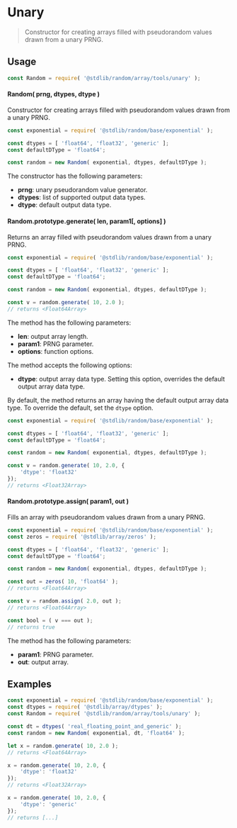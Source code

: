 <!--

@license Apache-2.0

Copyright (c) 2023 The Stdlib Authors.

Licensed under the Apache License, Version 2.0 (the "License");
you may not use this file except in compliance with the License.
You may obtain a copy of the License at

   http://www.apache.org/licenses/LICENSE-2.0

Unless required by applicable law or agreed to in writing, software
distributed under the License is distributed on an "AS IS" BASIS,
WITHOUT WARRANTIES OR CONDITIONS OF ANY KIND, either express or implied.
See the License for the specific language governing permissions and
limitations under the License.

-->

# Unary

> Constructor for creating arrays filled with pseudorandom values drawn from a unary PRNG.

<section class="usage">

## Usage

```javascript
const Random = require( '@stdlib/random/array/tools/unary' );
```

#### Random( prng, dtypes, dtype )

Constructor for creating arrays filled with pseudorandom values drawn from a unary PRNG.

```javascript
const exponential = require( '@stdlib/random/base/exponential' );

const dtypes = [ 'float64', 'float32', 'generic' ];
const defaultDType = 'float64';

const random = new Random( exponential, dtypes, defaultDType );
```

The constructor has the following parameters:

-   **prng**: unary pseudorandom value generator.
-   **dtypes**: list of supported output data types.
-   **dtype**: default output data type.

#### Random.prototype.generate( len, param1\[, options] )

Returns an array filled with pseudorandom values drawn from a unary PRNG.

```javascript
const exponential = require( '@stdlib/random/base/exponential' );

const dtypes = [ 'float64', 'float32', 'generic' ];
const defaultDType = 'float64';

const random = new Random( exponential, dtypes, defaultDType );

const v = random.generate( 10, 2.0 );
// returns <Float64Array>
```

The method has the following parameters:

-   **len**: output array length.
-   **param1**: PRNG parameter.
-   **options**: function options.

The method accepts the following options:

-   **dtype**: output array data type. Setting this option, overrides the default output array data type.

By default, the method returns an array having the default output array data type. To override the default, set the `dtype` option.

```javascript
const exponential = require( '@stdlib/random/base/exponential' );

const dtypes = [ 'float64', 'float32', 'generic' ];
const defaultDType = 'float64';

const random = new Random( exponential, dtypes, defaultDType );

const v = random.generate( 10, 2.0, {
    'dtype': 'float32'
});
// returns <Float32Array>
```

#### Random.prototype.assign( param1, out )

Fills an array with pseudorandom values drawn from a unary PRNG.

```javascript
const exponential = require( '@stdlib/random/base/exponential' );
const zeros = require( '@stdlib/array/zeros' );

const dtypes = [ 'float64', 'float32', 'generic' ];
const defaultDType = 'float64';

const random = new Random( exponential, dtypes, defaultDType );

const out = zeros( 10, 'float64' );
// returns <Float64Array>

const v = random.assign( 2.0, out );
// returns <Float64Array>

const bool = ( v === out );
// returns true
```

The method has the following parameters:

-   **param1**: PRNG parameter.
-   **out**: output array.

</section>

<!-- /.usage -->

<section class="notes">

</section>

<!-- /.notes -->

<section class="examples">

## Examples

<!-- eslint no-undef: "error" -->

```javascript
const exponential = require( '@stdlib/random/base/exponential' );
const dtypes = require( '@stdlib/array/dtypes' );
const Random = require( '@stdlib/random/array/tools/unary' );

const dt = dtypes( 'real_floating_point_and_generic' );
const random = new Random( exponential, dt, 'float64' );

let x = random.generate( 10, 2.0 );
// returns <Float64Array>

x = random.generate( 10, 2.0, {
    'dtype': 'float32'
});
// returns <Float32Array>

x = random.generate( 10, 2.0, {
    'dtype': 'generic'
});
// returns [...]
```

</section>

<!-- /.examples -->

<!-- Section for related `stdlib` packages. Do not manually edit this section, as it is automatically populated. -->

<section class="related">

</section>

<!-- /.related -->

<!-- Section for all links. Make sure to keep an empty line after the `section` element and another before the `/section` close. -->

<section class="links">

</section>

<!-- /.links -->
